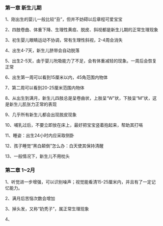 ### 第一章  新生儿期

1、刚出生的婴儿一般比较“丑”，但并不妨碍以后章程可爱宝宝

2、四肢卷曲、体重下降、生理性黄疸、脱皮、斜视都是新生儿期的正常生理现象

3、初生婴儿眼睛运动不协调，常有生理性斜视，2-4周会消失

4、出生4-7天，新生儿脐带会自动脱落

5、出生2-5天，由于婴儿吮吸能力了不足，会有体重减轻的现象。一周后会恢复正常

6、出生第一周可以看到15厘米以内，45角范围内物体

7、第二周可以看到20-25厘米范围内物体

8、从出生到满月，新生儿四肢总是呈卷曲状，上肢呈“W”状，下肢呈“M”状，这是新生儿肌张力正常的表现

9、几乎所有新生儿都会出现脱皮现象

10、哺乳过后，不要立即放在床上，最好把宝宝竖着抱起来，帮助其打嗝

11、睡姿：出生24小时内应采取侧卧

12、孩子睡觉“黑白颠倒”怎么办：白天使其保持清醒

13、一般情况下，新生儿不用枕头



### 第二章  1~2月

1、听觉进一步增强，可以识别噪声；视觉能看清15-25厘米内，并且有了一定记忆能力。

2、满月后苦恼次数会增加

3、掉头发，又称“奶秃子”，属正常生理现象

4、